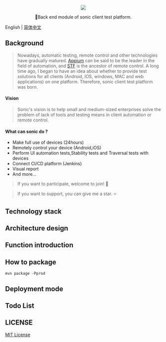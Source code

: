 <p align="center">
  <img src="https://raw.githubusercontent.com/ZhouYixun/sonic-server/main/logo.png">
</p>
<p align="center">🎉Back end module of sonic client test platform.</p>

English | [简体中文](README_CN.md)

## Background

> Nowadays, automatic testing, remote control and other technologies have gradually matured. [Appium](https://github.com/appium/appium) can be said to be the
leader in the field of automation, and [STF](https://github.com/openstf/stf) is the ancestor of remote control. A long time ago, I began to have an idea
about whether to provide test solutions for all clients (Android, IOS, windows, MAC and web applications) on one
platform. Therefore, sonic client test platform was born.
#### Vision
> Sonic's vision is to help small and medium-sized enterprises solve the problem of lack of tools and testing means in
client automation or remote control. 
#### What can sonic do ?
+ Make full use of devices (24hours)
+ Remotely control your device (Android,iOS)
+ Perform UI automation tests,Stability tests and Traversal tests with devices
+ Connect CI/CD platform (Jenkins)
+ Visual report
+ And more...

>If you want to participate, welcome to join! 💪

>If you want to support, you can give me a star. ⭐

## Technology stack

## Architecture design

## Function introduction

## How to package

```
mvn package -Pprod
```

## Deployment mode

## Todo List

## LICENSE
[MIT License](LICENSE)
